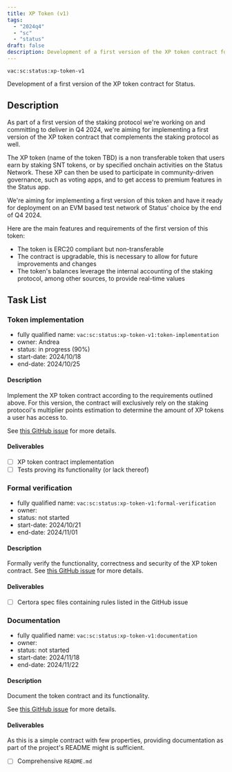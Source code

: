 ```yaml
---
title: XP Token (v1)
tags:
  - "2024q4"
  - "sc"
  - "status"
draft: false
description: Development of a first version of the XP token contract for Status.
---
```


`vac:sc:status:xp-token-v1`

Development of a first version of the XP token contract for Status.

## Description

As part of a first version of the staking protocol we're working on and committing to deliver in Q4 2024,
we're aiming for implementing a first version of the XP token contract that complements the staking protocol as well.

The XP token (name of the token TBD) is a non transferable token that users earn by staking SNT tokens,
or by specified onchain activities on the Status Network.
These XP can then be used to participate in community-driven governance,
such as voting apps, and to get access to premium features in the Status app.

We're aiming for implementing a first version of this token and have it ready for deployment on an EVM based test network of Status' choice by the end of Q4 2024.

Here are the main features and requirements of the first version of this token:

- The token is ERC20 compliant but non-transferable
- The contract is upgradable, this is necessary to allow for future improvements and changes
- The token's balances leverage the internal accounting of the staking protocol, among other sources, to provide real-time values

## Task List

### Token implementation

* fully qualified name: `vac:sc:status:xp-token-v1:token-implementation`
* owner: Andrea
* status: in progress (90%)
* start-date: 2024/10/18
* end-date: 2024/10/25

#### Description

Implement the XP token contract according to the requirements outlined above.
For this version, the contract will exclusively rely on the staking protocol's multiplier points estimation to determine the amount of XP tokens a user has access to.

See [this GitHub issue](https://github.com/vacp2p/staking-reward-streamer/issues/34) for more details.

#### Deliverables

- [ ] XP token contract implementation
- [ ] Tests proving its functionality (or lack thereof)

### Formal verification

* fully qualified name: `vac:sc:status:xp-token-v1:formal-verification`
* owner: 
* status: not started
* start-date: 2024/10/21
* end-date: 2024/11/01

#### Description

Formally verify the functionality, correctness and security of the XP token contract.
See [this GitHub issue](https://github.com/vacp2p/staking-reward-streamer/issues/35) for more details.

#### Deliverables

- [ ] Certora spec files containing rules listed in the GitHub issue

### Documentation

* fully qualified name: `vac:sc:status:xp-token-v1:documentation`
* owner:
* status: not started
* start-date: 2024/11/18
* end-date: 2024/11/22

#### Description

Document the token contract and its functionality.

See [this GitHub issue](https://github.com/vacp2p/staking-reward-streamer/issues/36) for more details.


#### Deliverables

As this is a simple contract with few properties, providing documentation as part of the project's README might is sufficient.

- [ ] Comprehensive `README.md`

